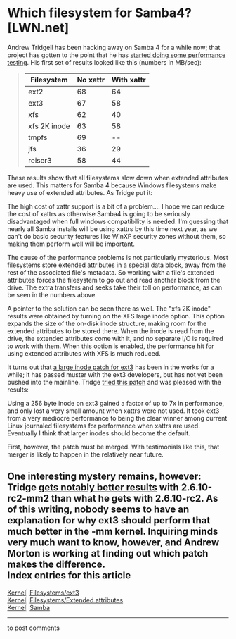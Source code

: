 # Which filesystem for Samba4? [LWN.net]

Andrew Tridgell has been hacking away on Samba 4 for a while now; that project has gotten to the point that he has [started doing some performance testing](/Articles/112567/). His first set of results looked like this (numbers in MB/sec): 

> Filesystem| No xattr| With xattr  
> ---|---|---  
> ext2| 68| 64  
> ext3| 67| 58  
> xfs| 62| 40  
> xfs 2K inode| 63| 58  
> tmpfs| 69| \--  
> jfs| 36| 29  
> reiser3| 58| 44  
  
These results show that all filesystems slow down when extended attributes are used. This matters for Samba 4 because Windows filesystems make heavy use of extended attributes. As Tridge put it: 

The high cost of xattr support is a bit of a problem.... I hope we can reduce the cost of xattrs as otherwise Samba4 is going to be seriously disadvantaged when full windows compatibility is needed. I'm guessing that nearly all Samba installs will be using xattrs by this time next year, as we can't do basic security features like WinXP security zones without them, so making them perform well will be important. 

The cause of the performance problems is not particularly mysterious. Most filesystems store extended attributes in a special data block, away from the rest of the associated file's metadata. So working with a file's extended attributes forces the filesystem to go out and read another block from the drive. The extra transfers and seeks take their toll on performance, as can be seen in the numbers above. 

A pointer to the solution can be seen there as well. The "xfs 2K inode" results were obtained by turning on the XFS large inode option. This option expands the size of the on-disk inode structure, making room for the extended attributes to be stored there. When the inode is read from the drive, the extended attributes come with it, and no separate I/O is required to work with them. When this option is enabled, the performance hit for using extended attributes with XFS is much reduced. 

It turns out that [a large inode patch for ext3](/Articles/112569/) has been in the works for a while; it has passed muster with the ext3 developers, but has not yet been pushed into the mainline. Tridge [tried this patch](/Articles/112571/) and was pleased with the results: 

Using a 256 byte inode on ext3 gained a factor of up to 7x in performance, and only lost a very small amount when xattrs were not used. It took ext3 from a very mediocre performance to being the clear winner among current Linux journaled filesystems for performance when xattrs are used. Eventually I think that larger inodes should become the default. 

First, however, the patch must be merged. With testimonials like this, that merger is likely to happen in the relatively near future. 

One interesting mystery remains, however: Tridge [gets notably better results](/Articles/112572/) with 2.6.10-rc2-mm2 than what he gets with 2.6.10-rc2. As of this writing, nobody seems to have an explanation for why ext3 should perform that much better in the -mm kernel. Inquiring minds very much want to know, however, and Andrew Morton is working at finding out which patch makes the difference.  
Index entries for this article  
---  
[Kernel](/Kernel/Index)| [Filesystems/ext3](/Kernel/Index#Filesystems-ext3)  
[Kernel](/Kernel/Index)| [Filesystems/Extended attributes](/Kernel/Index#Filesystems-Extended_attributes)  
[Kernel](/Kernel/Index)| [Samba](/Kernel/Index#Samba)  
  


* * *

to post comments 
